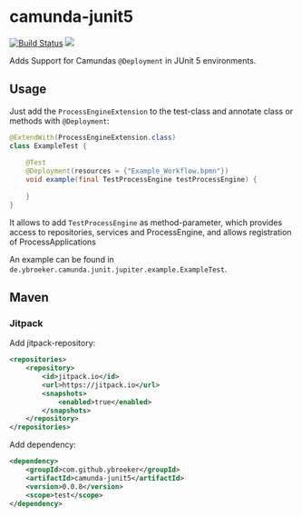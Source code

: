 # camunda-junit5

[![Build Status](https://travis-ci.org/ybroeker/camunda-junit5.svg?branch=master)](https://travis-ci.org/ybroeker/camunda-junit5) [![](https://jitpack.io/v/ybroeker/camunda-junit5.svg)](https://jitpack.io/#ybroeker/camunda-junit5)


Adds Support for Camundas `@Deployment` in JUnit 5 environments.

## Usage

Just add the `ProcessEngineExtension` to the test-class and annotate class or methods with `@Deployment`:

```java
@ExtendWith(ProcessEngineExtension.class)
class ExampleTest {
    
    @Test
    @Deployment(resources = {"Example_Workflow.bpmn"})
    void example(final TestProcessEngine testProcessEngine) {
        
    }
}
```

It allows to add `TestProcessEngine` as method-parameter,  which provides access to repositories, services and ProcessEngine, and allows registration of ProcessApplications

An example can be found in `de.ybroeker.camunda.junit.jupiter.example.ExampleTest`.

## Maven

### Jitpack

Add jitpack-repository:

```xml
<repositories>
    <repository>
        <id>jitpack.io</id>
        <url>https://jitpack.io</url>
        <snapshots>
            <enabled>true</enabled>
        </snapshots>
    </repository>
</repositories>
```

Add dependency:

```xml
<dependency>
    <groupId>com.github.ybroeker</groupId>
    <artifactId>camunda-junit5</artifactId>
    <version>0.0.8</version>
    <scope>test</scope>
</dependency>
```
